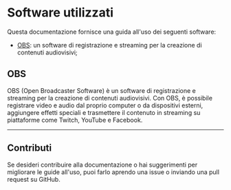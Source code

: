 # Software utilizzati

Questa documentazione fornisce una guida all'uso dei seguenti software:

-   [OBS](https://obsproject.com/): un software di registrazione e streaming per la creazione di contenuti audiovisivi;
## OBS

OBS (Open Broadcaster Software) è un software di registrazione e streaming per la creazione di contenuti audiovisivi. Con OBS, è possibile registrare video e audio dal proprio computer o da dispositivi esterni, aggiungere effetti speciali e trasmettere il contenuto in streaming su piattaforme come Twitch, YouTube e Facebook.

---
## Contributi

Se desideri contribuire alla documentazione o hai suggerimenti per migliorare le guide all'uso, puoi farlo aprendo una issue o inviando una pull request su GitHub.